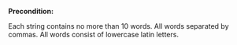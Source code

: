 **Precondition:**

Each string contains no more than 10 words.
All words separated by commas.
All words consist of lowercase latin letters.
